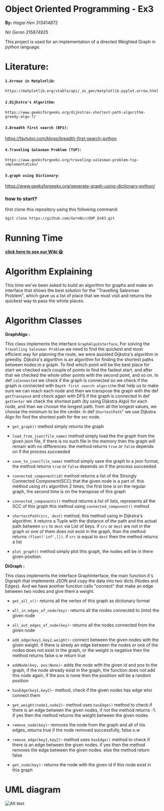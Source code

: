 # Object Oriented Programming - Ex3 
**By:**
*Hagai Hen 313414872* 

*Nir Geron 315874925*  
 
 This project is used for an implementation of a directed Weighted Graph in python language.
 
# Literature:
#### `1.Arrows in Matplotlib`:
	https://matplotlib.org/stable/api/_as_gen/matplotlib.pyplot.arrow.html
#### `2.Dijkstra's Algorithm`:
	https://www.geeksforgeeks.org/dijkstras-shortest-path-algorithm-greedy-algo-7/
#### `3.Breadth first search (BFS)`:
https://favtutor.com/blogs/breadth-first-search-python
#### `4.Traveling Salesman Problem (TSP)`:
	https://www.geeksforgeeks.org/traveling-salesman-problem-tsp-implementation/
#### `5.graph using Dictionary`:
https://www.geeksforgeeks.org/generate-graph-using-dictionary-python/

### **how to start?**
first clone this repository using this following command:
 ```
$git clone https://github.com/GeroNir/OOP_Ex03.git
 ```
 
# Running Time
#### [click here to see our Wiki 	:smiley: ](https://github.com/GeroNir/OOP_Ex04/wiki)



# Algorithm Explaining 
This time we've been asked to build an algorithm for graphs and make an interface that shows the best solution for the "Travelling Salesman Problem", which gave us a list of place that we must visit and returns the quickest way to pass the whole places.

# Algorithm Classes
**GraphAlgo :**

This class implements the interface `GraphAlgoInterface`, For solving the `Travelling Salesman Problem` we need to find 
the quickest and most efficient way for planning the route, we were assisted Dijkstra's algorithm in greedily.
Dijkstra's algorithm is an algorithm for finding the shortest paths between nodes in a graph.
To find which point will be the best place for start we checked each couple of points to find the fastest start,
and after that we checked the whole other points with the second point, and so on.
In def `isConnected` we check if the graph is connected so we check if the graph is connected with `Depth first search algorithm` 
that help us to make sure we can reach each node and then we transpose the graph with the def `getTranspose` and check again with DFS if the graph is connected
In def `getCenter` we check the shortest path (by using Dijkstra Algo) for each node, and than we choose the longest path. 
from all the longest values, we choose the minimum to be the center.
In def `ShortestPath`" we use Dijkstra Algo for find the shortest path for the src node.

* `get_graph()` method simply returns the graph 

* `load_from_json(file_name)` method simply load the the graph from the given json file, if there is no such file in the memory then the graph will remain with no differences. the method returns `true` or `false` depends on if the process succeeded

* `save_to_json(file_name)` method simply save the graph to a json format, the method returns `true` or `false` depends on if the process succeeded 

* `connected_component(id)` method returns a list of the Strongly Connected Component(SCC) that the given node is a part of. this method using `dfs` algorithm 2 times, the first time is on the regular graph, the second time is on the transpose of this graph   

* `connected_components()` method returns a list of lists, represents all the SCC of this graph this method using `connected_component()` method 

* `shortestPath(src, dest)` method, this method using in Dijkstra's algorithm. it returns a Tuple with the distance of the path and the actual path between `src` to `dest` via List of keys. if `src` or `dest` are not in the graph or one of them does not exist in the graph, than the method returns `(float('inf',[])`.
if `src` is equal to `dest` then the method returns a list 

* `plot_graph()` method simply plot this graph, the nodes will be in there given position.

**DiGraph :**

This class implements the interface GraphInterface, the main function it's Digraph that implements JSON and copy the data into two dicts (Nodes and Edges).
And we have another function calls "connect" that make an edge between two nodes and give them a weight.

* `get_all_v()`-  returns all the vertex of this graph as dictionary format

* `all_in_edges_of_node(key)`- returns all the nodes connected to (into) the given node 

* `all_out_edges_of_node(key)`- returns all the nodes connected from the given node


* `add_edge(key1,key2,weight)`-  connect between the given nodes with the given weight. if there is alredy an edge between the nodes or one of the nodes does not exist in the graph, or the weight is negative then the method returns false o.w return true

* `addNode(key, pos:None)`- adds the node with the given id and pos to the graph, if the node already exist in the graph, the function does not add this node again, if the pos is none then the positiion will be a random position

* `hasEdge(key1,key2)`- method, check if the given nodes has edge who connect them


* `get_weight(node1,node2)`- method uses `hasEdge()` method to check if there is an edge between the given nodes, if not the method returns -1. if yes then the method returns the weight between the given nodes

* `remove_node(key)`- removes the node from the graph and all of his edges, returns true if the node removed successfully, false o.w


* `remove_edge(key1,key2)`- method uses `hasEdge()` method to check if there is an edge between the given nodes. if yes then the method removes the edge between the given nodes. else the method return false

* `get_node(key)`-  returns the node with the given id if this node exist in this graph

# UML diagram

 ![Alt text](https://github.com/GeroNir/OOP_Ex04/blob/master/data/pics/UML.png?raw=true)
 
